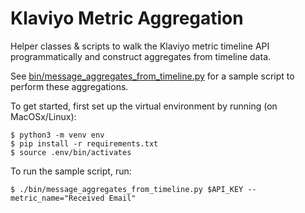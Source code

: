 # Klaviyo Metric Aggregation
Helper classes & scripts to walk the Klaviyo metric timeline API programmatically and construct aggregates from timeline data. 

See [bin/message_aggregates_from_timeline.py](https://github.com/ben-liang/klaviyo_metric_aggregations/blob/master/bin/message_aggregates_from_timeline.py) for a sample script to perform these aggregations.
  
To get started, first set up the virtual environment by running (on MacOSx/Linux):

```
$ python3 -m venv env
$ pip install -r requirements.txt
$ source .env/bin/activates
```

To run the sample script, run:
```
$ ./bin/message_aggregates_from_timeline.py $API_KEY --metric_name="Received Email"
```
